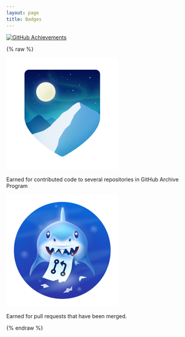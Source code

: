 ```yaml
---
layout: page
title: Badges
---
```


[![GitHub Achievements](https://img.shields.io/badge/GitHub-Achievements-blue)](https://github.com/yourspraveen?tab=achievements)

{% raw %}
<div class="achievement">
  <img src="assets/img/arctic-code-vault-contributor-default.png" alt="Arctic Code Vault Contributor">
  <p>Earned for contributed code to several repositories in GitHub Archive Program</p>
</div>

<div class="achievement">
  <img src="assets/img/pull-shark-default.png" alt="Pull Shark">
  <p>Earned for pull requests that have been merged.
</p>
</div>
{% endraw %}
